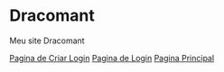# Dracomant

Meu site Dracomant
 
<a href="https://kinz2901.github.io/Dracomant/html/criarLogin.html">Pagina de Criar Login</a>
<a href="https://kinz2901.github.io/Dracomant/html/login.html">Pagina de Login</a>
<a href="https://kinz2901.github.io/Dracomant/html/index.html">Pagina Principal</a>